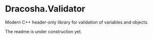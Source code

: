 # Dracosha.Validator
Modern C++ header-only library for validation of variables and objects.

The readme is under construction yet.
